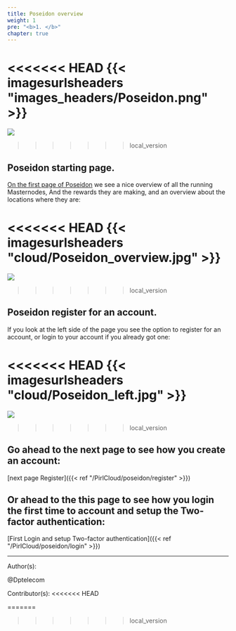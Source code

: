 ```yaml
---
title: Poseidon overview
weight: 1
pre: "<b>1. </b>"
chapter: true
---
```

<<<<<<< HEAD
{{< imagesurlsheaders "images_headers/Poseidon.png"  >}}
=======
![](/images_headers/Poseidon.png)
>>>>>>> local_version


## Poseidon starting page.


[On the first page of Poseidon](https://poseidon.pirl.io) we see a nice overview of all the running Masternodes,
And the rewards they are making,
and an overview about the locations where they are:


<<<<<<< HEAD
{{< imagesurlsheaders "cloud/Poseidon_overview.jpg"  >}}
=======
![](/PirlCloud/images/Poseidon_overview.jpg)
>>>>>>> local_version


## Poseidon register for an account.


If you look at the left side of the page you see the option to register for an account,
or login to your account if you already got one:


<<<<<<< HEAD
{{< imagesurlsheaders "cloud/Poseidon_left.jpg"  >}}
=======
![](/PirlCloud/images/Poseidon_left.jpg)
>>>>>>> local_version


## Go ahead to the next page to see how you create an account:


[next page Register]({{< ref "/PirlCloud/poseidon/register" >}})


## Or ahead to the this page to see how you login the first time to account and setup the Two-factor authentication:


[First Login and setup Two-factor authentication]({{< ref "/PirlCloud/poseidon/login" >}})



---
Author(s):


@Dptelecom


Contributor(s):
<<<<<<< HEAD

=======
>>>>>>> local_version
